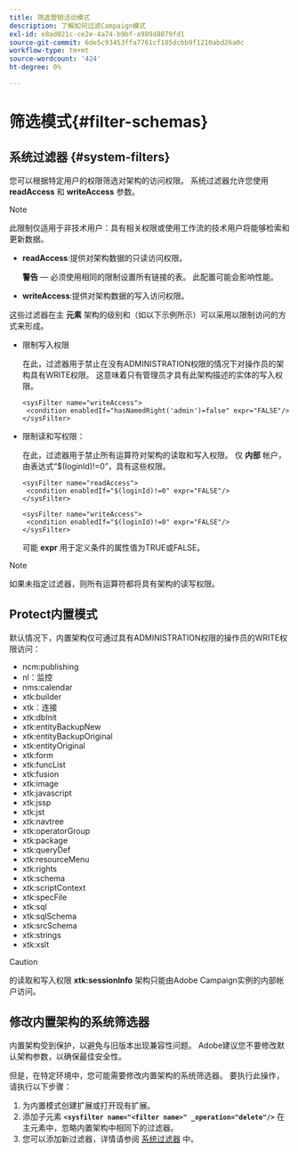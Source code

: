 ```yaml
---
title: 筛选营销活动模式
description: 了解如何过滤Campaign模式
exl-id: e8ad021c-ce2e-4a74-b9bf-a989d8879fd1
source-git-commit: 6de5c93453ffa7761cf185dcbb9f1210abd26a0c
workflow-type: tm+mt
source-wordcount: '424'
ht-degree: 0%

---
```


# 筛选模式{#filter-schemas}

## 系统过滤器 {#system-filters}

您可以根据特定用户的权限筛选对架构的访问权限。 系统过滤器允许您使用 **readAccess** 和 **writeAccess** 参数。

>[!NOTE]
>
>此限制仅适用于非技术用户：具有相关权限或使用工作流的技术用户将能够检索和更新数据。

* **readAccess**:提供对架构数据的只读访问权限。

   **警告**  — 必须使用相同的限制设置所有链接的表。 此配置可能会影响性能。

* **writeAccess**:提供对架构数据的写入访问权限。

这些过滤器在主 **元素** 架构的级别和（如以下示例所示）可以采用以限制访问的方式来形成。

* 限制写入权限

   在此，过滤器用于禁止在没有ADMINISTRATION权限的情况下对操作员的架构具有WRITE权限。 这意味着只有管理员才具有此架构描述的实体的写入权限。

   ```
   <sysFilter name="writeAccess">      
    <condition enabledIf="hasNamedRight('admin')=false" expr="FALSE"/>    
   </sysFilter>
   ```

* 限制读和写权限：

   在此，过滤器用于禁止所有运算符对架构的读取和写入权限。 仅 **内部** 帐户，由表达式“$(loginId)!=0”，具有这些权限。

   ```
   <sysFilter name="readAccess"> 
    <condition enabledIf="$(loginId)!=0" expr="FALSE"/>
   </sysFilter>
   
   <sysFilter name="writeAccess">  
    <condition enabledIf="$(loginId)!=0" expr="FALSE"/>
   </sysFilter>
   ```

   可能 **expr** 用于定义条件的属性值为TRUE或FALSE。

>[!NOTE]
>
>如果未指定过滤器，则所有运算符都将具有架构的读写权限。

## Protect内置模式

默认情况下，内置架构仅可通过具有ADMINISTRATION权限的操作员的WRITE权限访问：

* ncm:publishing
* nl：监控
* nms:calendar
* xtk:builder
* xtk：连接
* xtk:dbInit
* xtk:entityBackupNew
* xtk:entityBackupOriginal
* xtk:entityOriginal
* xtk:form
* xtk:funcList
* xtk:fusion
* xtk:image
* xtk:javascript
* xtk:jssp
* xtk:jst
* xtk:navtree
* xtk:operatorGroup
* xtk:package
* xtk:queryDef
* xtk:resourceMenu
* xtk:rights
* xtk:schema
* xtk:scriptContext
* xtk:specFile
* xtk:sql
* xtk:sqlSchema
* xtk:srcSchema
* xtk:strings
* xtk:xslt

>[!CAUTION]
>
>的读取和写入权限 **xtk:sessionInfo** 架构只能由Adobe Campaign实例的内部帐户访问。

## 修改内置架构的系统筛选器

内置架构受到保护，以避免与旧版本出现兼容性问题。 Adobe建议您不要修改默认架构参数，以确保最佳安全性。

但是，在特定环境中，您可能需要修改内置架构的系统筛选器。 要执行此操作，请执行以下步骤：

1. 为内置模式创建扩展或打开现有扩展。
1. 添加子元素 **`<sysfilter name="<filter name>" _operation="delete"/>`** 在主元素中，忽略内置架构中相同下的过滤器。
1. 您可以添加新过滤器，详情请参阅 [系统过滤器](#system-filters) 中。
